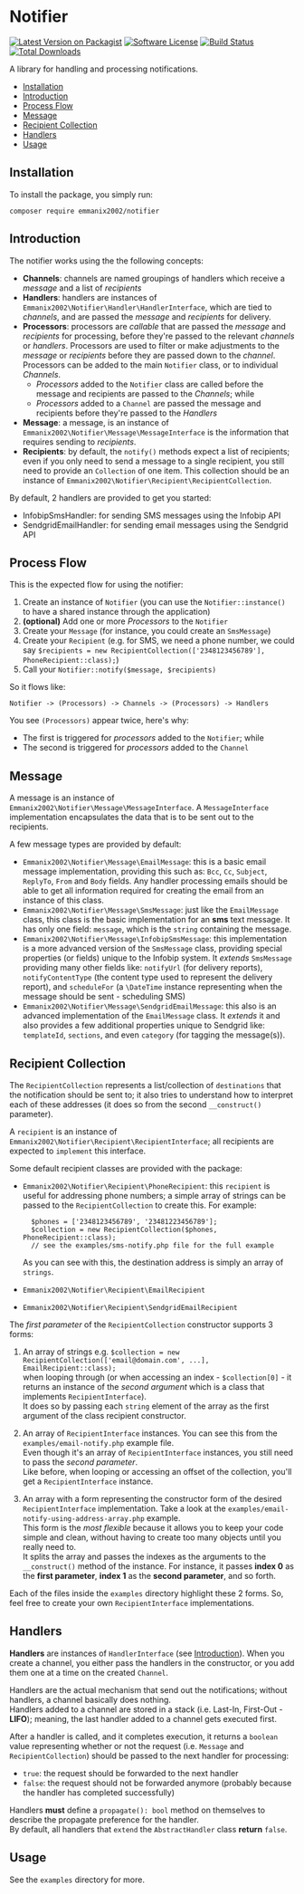 Notifier
==========
[![Latest Version on Packagist][ico-version]][link-packagist]
[![Software License][ico-license]](LICENSE.md)
[![Build Status][ico-travis]][link-travis]
[![Total Downloads][ico-downloads]][link-downloads]

A library for handling and processing notifications.   

* [Installation](#installation)
* [Introduction](#introduction)
* [Process Flow](#process-flow)
* [Message](#message)
* [Recipient Collection](#recipient-collection)    
* [Handlers](#handlers)
* [Usage](#usage)

## Installation
To install the package, you simply run:

    composer require emmanix2002/notifier

## Introduction
The notifier works using the the following concepts:   

- **Channels**: channels are named groupings of handlers which receive a _message_ and a list of _recipients_    
- **Handlers**: handlers are instances of `Emmanix2002\Notifier\Handler\HandlerInterface`, which 
are tied to _channels_, and are passed the _message_ and _recipients_ for delivery.     
- **Processors**: processors are _callable_ that are passed the _message_ and _recipients_ for processing, 
before they're passed to the relevant _channels_ or _handlers_. Processors are used to filter or make 
adjustments to the _message_ or _recipients_ before they are passed down to the _channel_. Processors can 
be added to the main `Notifier` class, or to individual _Channels_.   
    - _Processors_ added to the `Notifier` class are called before the message and recipients are passed 
    to the _Channels_; while    
    - _Processors_ added to a `Channel` are passed the message and recipients before they're passed to the 
     _Handlers_    
- **Message**: a message, is an instance of `Emmanix2002\Notifier\Message\MessageInterface` is the 
information that requires sending to _recipients_.
- **Recipients**: by default, the `notify()` methods expect a list of recipients; even if you only need to 
send a message to a single recipient, you still need to provide an `Collection` of one item. This 
collection should be an instance of `Emmanix2002\Notifier\Recipient\RecipientCollection`.    

By default, 2 handlers are provided to get you started:    
- InfobipSmsHandler: for sending SMS messages using the Infobip API
- SendgridEmailHandler: for sending email messages using the Sendgrid API 

## Process Flow
This is the expected flow for using the notifier:

1. Create an instance of `Notifier` (you can use the `Notifier::instance()` to have a shared instance through the application)
2. **(optional)** Add one or more _Processors_ to the `Notifier`
3. Create your `Message` (for instance, you could create an `SmsMessage`)
4. Create your `Recipient` (e.g. for SMS, we need a phone number, we could say `$recipients = new RecipientCollection(['2348123456789'], PhoneRecipient::class);`)
5. Call your `Notifier::notify($message, $recipients)`    

So it flows like:

    Notifier -> (Processors) -> Channels -> (Processors) -> Handlers
    
You see `(Processors)` appear twice, here's why:
- The first is triggered for _processors_ added to the `Notifier`; while
- The second is triggered for _processors_ added to the `Channel`   

## Message
A message is an instance of `Emmanix2002\Notifier\Message\MessageInterface`. A `MessageInterface` implementation 
encapsulates the data that is to be sent out to the recipients.    

A few message types are provided by default:    
- `Emmanix2002\Notifier\Message\EmailMessage`: this is a basic email message implementation, providing this such as: 
`Bcc`, `Cc`, `Subject`, `ReplyTo`, `From` and `Body` fields. Any handler processing emails should be able to get all 
information required for creating the email from an instance of this class.    
- `Emmanix2002\Notifier\Message\SmsMessage`: just like the `EmailMessage` class, this class is the basic implementation 
for an **sms** text message. It has only one field: `message`, which is the `string` containing the message.
- `Emmanix2002\Notifier\Message\InfobipSmsMessage`: this implementation is a more advanced version of the `SmsMessage` 
class, providing special properties (or fields) unique to the Infobip system. It _extends_ `SmsMessage` providing many 
other fields like: `notifyUrl` (for delivery reports), `notifyContentType` (the content type used to represent the 
delivery report), and `scheduleFor` (a `\DateTime` instance representing when the message should be sent - scheduling SMS)
- `Emmanix2002\Notifier\Message\SendgridEmailMessage`: this also is an advanced implementation of the `EmailMessage` 
class. It _extends_ it and also provides a few additional properties unique to Sendgrid like: `templateId`, `sections`, 
and even `category` (for tagging the message(s)).

## Recipient Collection
The `RecipientCollection` represents a list/collection of `destinations` that the notification should be sent to; it 
also tries to understand how to interpret each of these addresses (it does so from the second `__construct()` parameter).    

A `recipient` is an instance of `Emmanix2002\Notifier\Recipient\RecipientInterface`; all recipients are expected to 
`implement` this interface.    

Some default recipient classes are provided with the package:    
- `Emmanix2002\Notifier\Recipient\PhoneRecipient`: this `recipient` is useful for addressing phone numbers; a simple 
array of strings can be passed to the `RecipientCollection` to create this. For example: 
    
        $phones = ['2348123456789', '23481223456789'];
        $collection = new RecipientCollection($phones, PhoneRecipient::class);
        // see the examples/sms-notify.php file for the full example
        
    As you can see with this, the destination address is simply an array of `strings`.
    
- `Emmanix2002\Notifier\Recipient\EmailRecipient`
- `Emmanix2002\Notifier\Recipient\SendgridEmailRecipient`
    
The _first parameter_ of the `RecipientCollection` constructor supports 3 forms:    

1. An array of strings e.g. `$collection = new RecipientCollection(['email@domain.com', ...], EmailRecipient::class);`    
when looping through (or when accessing an index - `$collection[0]` - it returns an instance of the _second argument_ 
which is a class that implements `RecipientInterface`).      
It does so by passing each `string` element of the array as the first argument of the class recipient constructor.    
 
2. An array of `RecipientInterface` instances. You can see this from the `examples/email-notify.php` example file.    
Even though it's an array of `RecipientInterface` instances, you still need to pass the _second parameter_.    
Like before, when looping or accessing an offset of the collection, you'll get a `RecipientInterface` instance.    

3. An array with a form representing the constructor form of the desired `RecipientInterface` implementation. Take a 
look at the `examples/email-notify-using-address-array.php` example.    
 This form is the _most flexible_ because it allows you to keep your code simple and clean, without having to create 
 too many objects until you really need to.    
  It splits the array and passes the indexes as the arguments to the `__construct()` method of the instance. For instance, 
  it passes **index 0** as the **first parameter**, **index 1** as the **second parameter**, and so forth.    
  
Each of the files inside the `examples` directory highlight these 2 forms. So, feel free to create your own 
`RecipientInterface` implementations.    

## Handlers
**Handlers** are instances of `HandlerInterface` (see [Introduction](#introduction)). When you create a channel, you 
either pass the handlers in the constructor, or you add them one at a time on the created `Channel`.     

Handlers are the actual mechanism that send out the notifications; without handlers, a channel basically does nothing.    
Handlers added to a channel are stored in a stack (i.e. Last-In, First-Out - **LIFO**); meaning, the last handler added 
to a channel gets executed first.     

After a handler is called, and it completes execution, it returns a `boolean` value representing whether or not the 
request (i.e. `Message` and `RecipientCollection`) should be passed to the next handler for processing:    

- `true`: the request should be forwarded to the next handler
- `false`: the request should not be forwarded anymore (probably because the handler has completed successfully)

Handlers **must** define a `propagate(): bool` method on themselves to describe the propagate preference for the handler.    
By default, all handlers that `extend` the `AbstractHandler` class **return** `false`.     

## Usage
See the `examples` directory for more.

[ico-version]: https://img.shields.io/packagist/v/emmanix2002/notifier.svg?style=flat-square
[ico-license]: https://img.shields.io/badge/license-MIT-brightgreen.svg?style=flat-square
[ico-travis]: https://img.shields.io/travis/emmanix2002/notifier/master.svg?style=flat-square
[ico-downloads]: https://img.shields.io/packagist/dt/emmanix2002/notifier.svg?style=flat-square

[link-packagist]: https://packagist.org/packages/emmanix2002/notifier
[link-travis]: https://travis-ci.org/emmanix2002/notifier
[link-downloads]: https://packagist.org/packages/emmanix2002/notifier
[link-author]: https://github.com/emmanix2002